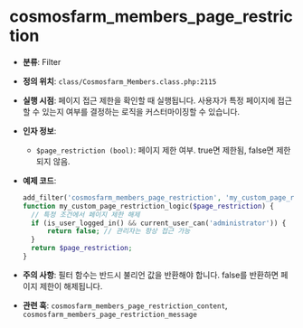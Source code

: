 # cosmosfarm_members_page_restriction

- **분류**: Filter
- **정의 위치**: `class/Cosmosfarm_Members.class.php:2115`
- **실행 시점**: 페이지 접근 제한을 확인할 때 실행됩니다. 사용자가 특정 페이지에 접근할 수 있는지 여부를 결정하는 로직을 커스터마이징할 수 있습니다.
- **인자 정보**:
  - `$page_restriction (bool)`: 페이지 제한 여부. true면 제한됨, false면 제한되지 않음.
- **예제 코드**:

  ```php
  add_filter('cosmosfarm_members_page_restriction', 'my_custom_page_restriction_logic');
  function my_custom_page_restriction_logic($page_restriction) {
    // 특정 조건에서 페이지 제한 해제
    if (is_user_logged_in() && current_user_can('administrator')) {
        return false; // 관리자는 항상 접근 가능
    }
    return $page_restriction;
  }
  ```

- **주의 사항**: 필터 함수는 반드시 불리언 값을 반환해야 합니다. false를 반환하면 페이지 제한이 해제됩니다.
- **관련 훅**: `cosmosfarm_members_page_restriction_content`, `cosmosfarm_members_page_restriction_message`
